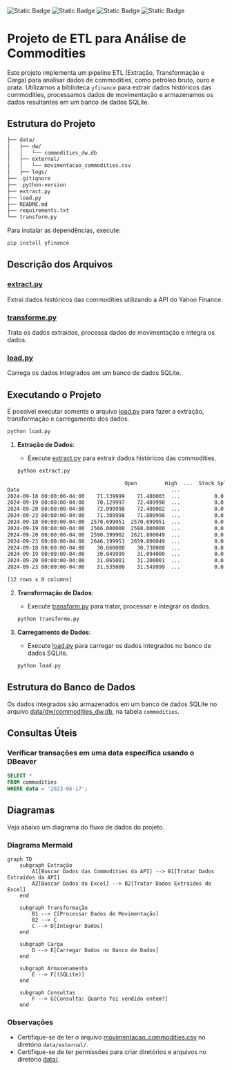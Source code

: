 ![Static Badge](https://img.shields.io/badge/Python-3.12-blue?logo=python)
![Static Badge](https://img.shields.io/badge/Faker-blue)
![Static Badge](https://img.shields.io/badge/Pandas-blue)
![Static Badge](https://img.shields.io/badge/yfinance-blue)
# Projeto de ETL para Análise de Commodities

Este projeto implementa um pipeline ETL (Extração, Transformação e Carga) para analisar dados de commodities, como petróleo bruto, ouro e prata. Utilizamos a biblioteca `yfinance` para extrair dados históricos das commodities, processamos dados de movimentação e armazenamos os dados resultantes em um banco de dados SQLite.

## Estrutura do Projeto

```bash
├── data/
│   ├── dw/
│   │   └── commodities_dw.db
│   ├── external/
│   │   └── movimentacao_commodities.csv
│   ├── logs/
├── .gitignore
├── .python-version
├── extract.py
├── load.py
├── README.md
├── requirements.txt
└── transform.py
```

Para instalar as dependências, execute:

```bash
pip install yfinance
```

## Descrição dos Arquivos

### [extract.py](/extract.py)

Extrai dados históricos das commodities utilizando a API do Yahoo Finance.

### [transforme.py](/transforme.py)

Trata os dados extraídos, processa dados de movimentação e integra os dados.

### [load.py](/load.py)

Carrega os dados integrados em um banco de dados SQLite.

## Executando o Projeto
É possível executar somente o arquivo [load.py](/load.py) para fazer a extração, transformação e carregamento dos dados.

```bash
python load.py
```

1. **Extração de Dados**:
    - Execute [extract.py](/extract.py) para extrair dados históricos das commodities.

    ```bash
    python extract.py
    ```
```bash
                                      Open         High  ...  Stock Splits  simbolo
Date                                                 ...
2024-09-18 00:00:00-04:00    71.139999    71.480003  ...           0.0     CL=F    
2024-09-19 00:00:00-04:00    70.129997    72.489998  ...           0.0     CL=F    
2024-09-20 00:00:00-04:00    72.099998    72.400002  ...           0.0     CL=F    
2024-09-23 00:00:00-04:00    71.309998    71.809998  ...           0.0     CL=F    
2024-09-18 00:00:00-04:00  2570.699951  2570.699951  ...           0.0     GC=F    
2024-09-19 00:00:00-04:00  2566.000000  2588.000000  ...           0.0     GC=F    
2024-09-20 00:00:00-04:00  2590.399902  2621.800049  ...           0.0     GC=F    
2024-09-23 00:00:00-04:00  2646.199951  2659.800049  ...           0.0     GC=F    
2024-09-18 00:00:00-04:00    30.660000    30.730000  ...           0.0     SI=F    
2024-09-19 00:00:00-04:00    30.049999    31.094000  ...           0.0     SI=F    
2024-09-20 00:00:00-04:00    31.065001    31.200001  ...           0.0     SI=F    
2024-09-23 00:00:00-04:00    31.535000    31.549999  ...           0.0     SI=F    

[12 rows x 8 columns]
```

2. **Transformação de Dados**:
    - Execute [transform.py](/transform.py) para tratar, processar e integrar os dados.

    ```bash
    python transforme.py
    ```

3. **Carregamento de Dados**:
    - Execute [load.py](/load.py) para carregar os dados integrados no banco de dados SQLite.

    ```bash
    python load.py
    ```

## Estrutura do Banco de Dados

Os dados integrados são armazenados em um banco de dados SQLite no arquivo [data/dw/commodities_dw.db](/data/dw/commodities_dw.db), na tabela `commodities`.

## Consultas Úteis

### Verificar transações em uma data específica usando o DBeaver

```sql
SELECT *
FROM commodities
WHERE data = '2023-06-17';
```

## Diagramas

Veja abaixo um diagrama do fluxo de dados do projeto.

### Diagrama Mermaid

```mermaid
graph TD
    subgraph Extração
        A1[Buscar Dados das Commodities da API] --> B1[Tratar Dados Extraídos da API]
        A2[Buscar Dados do Excel] --> B2[Tratar Dados Extraídos do Excel]
    end

    subgraph Transformação
        B1 --> C[Processar Dados de Movimentação]
        B2 --> C
        C --> D[Integrar Dados]
    end

    subgraph Carga
        D --> E[Carregar Dados no Banco de Dados]
    end

    subgraph Armazenamento
        E --> F[(SQLite)]
    end

    subgraph Consultas
        F --> G[Consulta: Quanto foi vendido ontem?]
    end

```

### Observações

- Certifique-se de ter o arquivo [movimentacao_commodities.csv](/data/external/movimentacao_commodities.csv) no diretório `data/external/`.
- Certifique-se de ter permissões para criar diretórios e arquivos no diretório [data/](/data/).